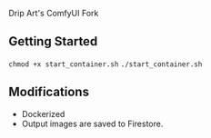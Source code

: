 Drip Art's ComfyUI Fork

## Getting Started

`chmod +x start_container.sh`
`./start_container.sh`

## Modifications

- Dockerized
- Output images are saved to Firestore.
